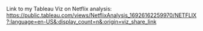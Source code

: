 Link to my Tableau Viz on Netflix analysis:
https://public.tableau.com/views/NetflixAnalysis_16926162259970/NETFLIX?:language=en-US&:display_count=n&:origin=viz_share_link
